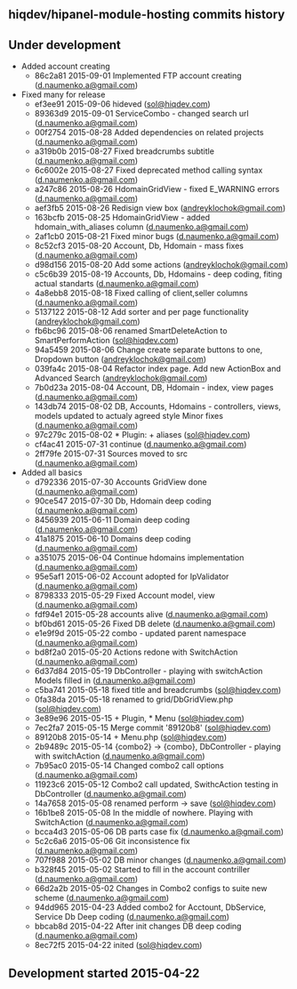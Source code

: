 hiqdev/hipanel-module-hosting commits history
---------------------------------------------

## Under development

- Added account creating
    - 86c2a81 2015-09-01 Implemented FTP account creating (d.naumenko.a@gmail.com)
- Fixed many for release
    - ef3ee91 2015-09-06 hideved (sol@hiqdev.com)
    - 89363d9 2015-09-01 ServiceCombo - changed search url (d.naumenko.a@gmail.com)
    - 00f2754 2015-08-28 Added dependencies on related projects (d.naumenko.a@gmail.com)
    - a319b0b 2015-08-27 Fixed breadcrumbs subtitle (d.naumenko.a@gmail.com)
    - 6c6002e 2015-08-27 Fixed deprecated method calling syntax (d.naumenko.a@gmail.com)
    - a247c86 2015-08-26 HdomainGridView - fixed E_WARNING errors (d.naumenko.a@gmail.com)
    - aef3fb5 2015-08-26 Redisign view box (andreyklochok@gmail.com)
    - 163bcfb 2015-08-25 HdomainGridView - added hdomain_with_aliases column (d.naumenko.a@gmail.com)
    - 2af1cb0 2015-08-21 Fixed minor bugs (d.naumenko.a@gmail.com)
    - 8c52cf3 2015-08-20 Account, Db, Hdomain - mass fixes (d.naumenko.a@gmail.com)
    - d98d156 2015-08-20 Add some actions (andreyklochok@gmail.com)
    - c5c6b39 2015-08-19 Accounts, Db, Hdomains - deep coding, fiting actual standarts (d.naumenko.a@gmail.com)
    - 4a8ebb8 2015-08-18 Fixed calling of client,seller columns (d.naumenko.a@gmail.com)
    - 5137122 2015-08-12 Add sorter and per page functionality (andreyklochok@gmail.com)
    - fb6bc96 2015-08-06 renamed SmartDeleteAction to SmartPerformAction (sol@hiqdev.com)
    - 94a5459 2015-08-06 Change create separate buttons to one, Dropdown button (andreyklochok@gmail.com)
    - 039fa4c 2015-08-04 Refactor index page. Add new ActionBox and Advanced Search (andreyklochok@gmail.com)
    - 7b0d23a 2015-08-04 Account, DB, Hdomain - index, view pages (d.naumenko.a@gmail.com)
    - 143db74 2015-08-02 DB, Accounts, Hdomains - controllers, views, models updated to actualy agreed style Minor fixes (d.naumenko.a@gmail.com)
    - 97c279c 2015-08-02 * Plugin: + aliases (sol@hiqdev.com)
    - cf4ac41 2015-07-31 continue (d.naumenko.a@gmail.com)
    - 2ff79fe 2015-07-31 Sources moved to src (d.naumenko.a@gmail.com)
- Added all basics
    - d792336 2015-07-30 Accounts GridView done (d.naumenko.a@gmail.com)
    - 90ce547 2015-07-30 Db, Hdomain deep coding (d.naumenko.a@gmail.com)
    - 8456939 2015-06-11 Domain deep coding (d.naumenko.a@gmail.com)
    - 41a1875 2015-06-10 Domains deep coding (d.naumenko.a@gmail.com)
    - a351075 2015-06-04 Continue hdomains implementation (d.naumenko.a@gmail.com)
    - 95e5af1 2015-06-02 Account adopted for IpValidator (d.naumenko.a@gmail.com)
    - 8798333 2015-05-29 Fixed Account model, view (d.naumenko.a@gmail.com)
    - fdf94e1 2015-05-28 accounts alive (d.naumenko.a@gmail.com)
    - bf0bd61 2015-05-26 Fixed DB delete (d.naumenko.a@gmail.com)
    - e1e9f9d 2015-05-22 combo - updated parent namespace (d.naumenko.a@gmail.com)
    - bd8f2a0 2015-05-20 Actions redone with SwitchAction (d.naumenko.a@gmail.com)
    - 6d37d84 2015-05-19 DbController - playing with switchAction Models filled in (d.naumenko.a@gmail.com)
    - c5ba741 2015-05-18 fixed title and breadcrumbs (sol@hiqdev.com)
    - 0fa38da 2015-05-18 renamed to grid/DbGridView.php (sol@hiqdev.com)
    - 3e89e96 2015-05-15 + Plugin, * Menu (sol@hiqdev.com)
    - 7ec2fa7 2015-05-15 Merge commit '89120b8' (sol@hiqdev.com)
    - 89120b8 2015-05-14 + Menu.php (sol@hiqdev.com)
    - 2b9489c 2015-05-14 {combo2} -> {combo}, DbController - playing with switchAction (d.naumenko.a@gmail.com)
    - 7b95ac0 2015-05-14 Changed combo2 call options (d.naumenko.a@gmail.com)
    - 11923c6 2015-05-12 Combo2 call updated, SwithcAction testing in DbController (d.naumenko.a@gmail.com)
    - 14a7658 2015-05-08 renamed perform -> save (sol@hiqdev.com)
    - 16b1be8 2015-05-08 In the middle of nowhere. Playing with SwitchAction (d.naumenko.a@gmail.com)
    - bcca4d3 2015-05-06 DB parts case fix (d.naumenko.a@gmail.com)
    - 5c2c6a6 2015-05-06 Git inconsistence fix (d.naumenko.a@gmail.com)
    - 707f988 2015-05-02 DB minor changes (d.naumenko.a@gmail.com)
    - b328f45 2015-05-02  Started to fill in the account contriller (d.naumenko.a@gmail.com)
    - 66d2a2b 2015-05-02  Changes in Combo2 configs to suite new scheme (d.naumenko.a@gmail.com)
    - 94dd965 2015-04-23  Added combo2 for Acctount, DbService, Service  Db Deep coding (d.naumenko.a@gmail.com)
    - bbcab8d 2015-04-22  After init changes  DB deep coding (d.naumenko.a@gmail.com)
    - 8ec72f5 2015-04-22 inited (sol@hiqdev.com)

## Development started 2015-04-22

